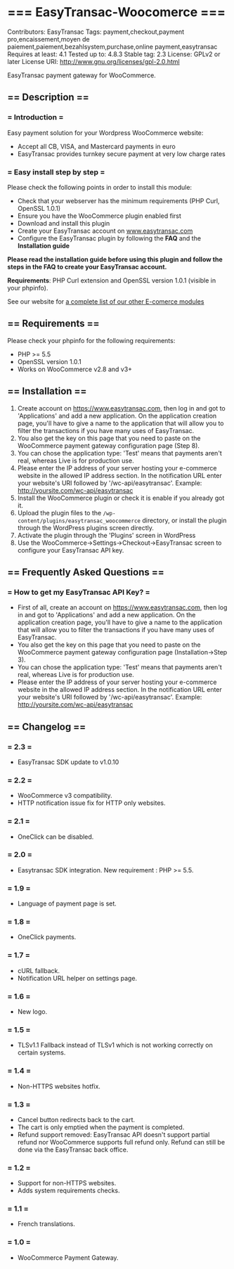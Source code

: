# === EasyTransac-Woocomerce ===
Contributors: EasyTransac
Tags: payment,checkout,payment pro,encaissement,moyen de paiement,paiement,bezahlsystem,purchase,online payment,easytransac
Requires at least: 4.1
Tested up to: 4.8.3
Stable tag: 2.3
License: GPLv2 or later
License URI: http://www.gnu.org/licenses/gpl-2.0.html

EasyTransac payment gateway for WooCommerce.

## == Description ==

### = Introduction =

Easy payment solution for your Wordpress WooCommerce website:

 * Accept all CB, VISA, and Mastercard payments in euro
 * EasyTransac provides turnkey secure payment at very low charge rates

### = Easy install step by step =

Please check the following points in order to install this module:

 * Check that your webserver has the minimum requirements (PHP Curl, OpenSSL 1.0.1)
 * Ensure you have the WooCommerce plugin enabled first
 * Download and install this plugin
 * Create your EasyTransac account on <a href="https://www.easytransac.com">www.easytransac.com</a>
 * Configure the EasyTransac plugin by following the **FAQ** and the **Installation guide**


**Please read the installation guide before using this plugin and follow the steps in the FAQ to create your EasyTransac account.**

**Requirements**: PHP Curl extension and OpenSSL version 1.0.1 (visible in your phpinfo).

See our website for <a href="https://www.easytransac.com/en/e-comerce">a complete list of our other E-comerce modules</a>

## == Requirements ==

Please check your phpinfo for the following requirements:

 * PHP >= 5.5
 * OpenSSL version 1.0.1
 * Works on WooCommerce v2.8 and v3+

## == Installation ==

1. Create account on https://www.easytransac.com, then log in and got to 'Applications' and add a new application.
On the application creation page, you'll have to give a name to the application that will allow you to filter the transactions if you have many uses of EasyTransac.
2. You also get the key on this page that you need to paste on the WooCommerce payment gateway configuration page (Step 8).
3. You can chose the application type: 'Test' means that payments aren't real, whereas Live is for production use.
4. Please enter the IP address of your server hosting your e-commerce website in the allowed IP address section.
In the notification URL enter your website's URI followed by '/wc-api/easytransac'. Example: http://yoursite.com/wc-api/easytransac
5. Install the WooCommerce plugin or check it is enable if you already got it.
6. Upload the plugin files to the `/wp-content/plugins/easytransac_woocommerce` directory, or install the plugin through the WordPress plugins screen directly.
7. Activate the plugin through the 'Plugins' screen in WordPress
8. Use the WooCommerce->Settings->Checkout->EasyTransac screen to configure your EasyTransac API key.


## == Frequently Asked Questions ==

### = How to get my EasyTransac API Key? =

* First of all, create an account on https://www.easytransac.com, then log in and got to 'Applications' and add a new application.
On the application creation page, you'll have to give a name to the application that will allow you to filter the transactions if you have many uses of EasyTransac.
* You also get the key on this page that you need to paste on the WooCommerce payment gateway configuration page (Installation->Step 3).
* You can chose the application type: 'Test' means that payments aren't real, whereas Live is for production use.
* Please enter the IP address of your server hosting your e-commerce website in the allowed IP address section.
In the notification URL enter your website's URI followed by '/wc-api/easytransac'. Example: http://yoursite.com/wc-api/easytransac
 

## == Changelog ==

### = 2.3 =
* EasyTransac SDK update to v1.0.10

### = 2.2 =
* WooCommerce v3 compatibility.
* HTTP notification issue fix for HTTP only websites.

### = 2.1 =
* OneClick can be disabled.

### = 2.0 =
* Easytransac SDK integration. New requirement : PHP >= 5.5.

### = 1.9 =
* Language of payment page is set.

### = 1.8 =
* OneClick payments.

### = 1.7 =
* cURL fallback.
* Notification URL helper on settings page.

### = 1.6 =
* New logo.

### = 1.5 =
* TLSv1.1 Fallback instead of TLSv1 which is not working correctly on certain systems.

### = 1.4 =
* Non-HTTPS websites hotfix.

### = 1.3 =
* Cancel button redirects back to the cart.
* The cart is only emptied when the payment is completed.
* Refund support removed: EasyTransac API doesn't support partial refund nor WooCommerce supports full refund only. Refund can still be done via the EasyTransac back office.

### = 1.2 =
* Support for non-HTTPS websites.
* Adds system requirements checks.

### = 1.1 =
* French translations.

### = 1.0 =
* WooCommerce Payment Gateway.
